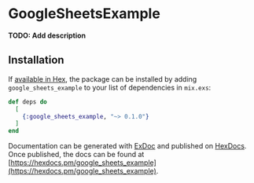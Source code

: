 # GoogleSheetsExample

**TODO: Add description**

## Installation

If [available in Hex](https://hex.pm/docs/publish), the package can be installed
by adding `google_sheets_example` to your list of dependencies in `mix.exs`:

```elixir
def deps do
  [
    {:google_sheets_example, "~> 0.1.0"}
  ]
end
```

Documentation can be generated with [ExDoc](https://github.com/elixir-lang/ex_doc)
and published on [HexDocs](https://hexdocs.pm). Once published, the docs can
be found at [https://hexdocs.pm/google_sheets_example](https://hexdocs.pm/google_sheets_example).

